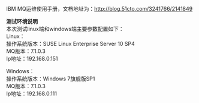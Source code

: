 IBM MQ运维使用手册，文档地址为：http://blog.51cto.com/3241766/2141849

**测试环境说明**
<br>
本次测试linux端和windows端主要参数配置如下：
<br>
Linux：
<br>
操作系统版本：SUSE Linux Enterprise Server 10 SP4
<br>
MQ版本：7.1.0.3
<br>
Ip地址：192.168.0.151
<br>

Windows：
<br>
操作系统版本：Windows 7旗舰版SP1
<br>
MQ版本：7.1.0.3
<br>
Ip地址：192.168.0.111
<br>
